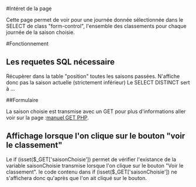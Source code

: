 #Intéret de la page

Cette page permet de voir pour une journée donnée sélectionnée dans le SELECT de class "form-control", l'ensemble des classements pour chaque journée de la saison choisie. 

#Fonctionnement

## Les requetes SQL nécessaire

Récupèrer dans la table "position" toutes les saisons passées. N'affiche donc pas la saison actuelle (strictement inférieur)
Le SELECT DISTINCT sert à ...

##Formulaire

La saison choisie est transmise avec un GET pour plus d'informations aller voir sur la page :[manuel GET PHP](http://php.net/manual/fr/reserved.variables.get.php).

## Affichage lorsque l'on clique sur le bouton "voir le classement"

Le  if (isset($_GET['saisonChoisie']) permet de vérifier l'existance de la variable saisonChoisie transmise lorsque l'on clique sur le bouton "Voir le classement". le code contenu dans  if (isset($_GET['saisonChoisie']) ne s'affichera donc qu'après que l'on ait cliqué sur le bouton.

